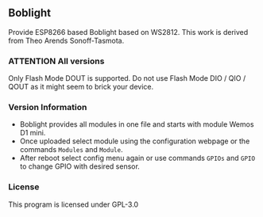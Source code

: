 ## Boblight
Provide ESP8266 based Boblight based on WS2812. This work is derived from Theo Arends Sonoff-Tasmota.


### ATTENTION All versions

Only Flash Mode DOUT is supported. Do not use Flash Mode DIO / QIO / QOUT as it might seem to brick your device.

### Version Information

- Boblight provides all modules in one file and starts with module Wemos D1 mini.
- Once uploaded select module using the configuration webpage or the commands ```Modules``` and ```Module```.
- After reboot select config menu again or use commands ```GPIOs``` and ```GPIO``` to change GPIO with desired sensor.

### License

This program is licensed under GPL-3.0
